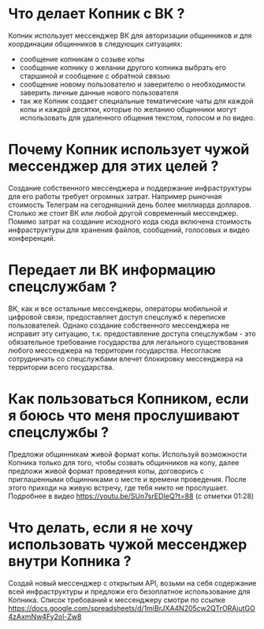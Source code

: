 # Что делает Копник с ВК ?

Копник использует мессенджер ВК для авторизации общинников и для координации общинников в следующих ситуациях: 
- сообщение копникам о созыве копы
- сообщение копнику о желании другого копника выбрать его старшиной и сообщение с обратной связью 
- сообщение новому пользователю и заверителю о необходимости заверить личные данные нового пользователя  
- так же Копник создает специальные тематические чаты для каждой копы и каждой десятки, которые по желанию общинники могут использовать для удаленного общения текстом, голосом и по видео.

# Почему Копник использует чужой мессенджер для этих целей ?

Создание собственного мессенджера и поддержание инфраструктуры для его работы требует огромных затрат. Например рыночная стоимость Телеграм на сегодняшний день более миллиарда долларов. Столько же стоит ВК или любой другой современный мессенджер. Помимо затрат на создание исходного кода сюда включена стоимость инфраструктуры для хранения файлов, сообщений, голосовых и видео конференций.

# Передает ли ВК информацию спецслужбам ?

ВК, как и все остальные мессенджеры, операторы мобильной и цифровой связи, предоставляет доступ спецслужб к переписке пользователей. Однако создание собственного мессенджера не исправит эту ситуацию, т.к. предоставление доступа спецслужбам - это обязательное требование государства для легального существования любого мессенджера на территории государства. Несогласие сотрудничать со спецслужбами влечет блокировку мессенджера на территории всего государства.

# Как пользоваться Копником, если я боюсь что меня прослушивают спецслужбы ?

Предложи общинникам живой формат копы. Используй возможности Копника только для того, чтобы созвать общинников на копу, далее предложи живой формат проведения копы, договорись с приглашенными общинниками о месте и времени проведения. После этого приходи на живую встречу, где тебя никто не прослушает. Подробнее в видео https://youtu.be/SUn7srEDIeQ?t=88 (с отметки 01:28)

# Что делать, если я не хочу использовать чужой мессенджер внутри Копника ?

Создай новый мессенджер с открытым API, возьми на себя содержание всей инфраструктуры и предложи его безоплатное использование для Копника. Список требований к мессенджеру смотри по ссылке https://docs.google.com/spreadsheets/d/1miBrJXA4N205cw2QTrORAjutGO4zAxmNw4Fy2ol-Zw8


